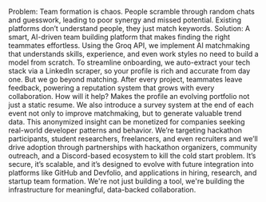 Problem: Team formation is chaos. People scramble through random chats and guesswork, leading to poor synergy and missed potential. Existing platforms don’t understand people, they just match keywords.
Solution: A smart, AI-driven team building platform that makes finding the right teammates effortless.
Using the Groq API, we implement AI matchmaking that understands skills, experience, and even work styles no need to build a model from scratch. To streamline onboarding, we auto-extract your tech stack via a LinkedIn scraper, so your profile is rich and accurate from day one.
But we go beyond matching. After every project, teammates leave feedback, powering a reputation system that grows with every collaboration. How will it help? Makes the profile an evolving portfolio not just a static resume.
We also introduce a survey system at the end of each event not only to improve matchmaking, but to generate valuable trend data. This anonymized insight can be monetized for companies seeking real-world developer patterns and behavior.
We’re targeting hackathon participants, student researchers, freelancers, and even recruiters and we’ll drive adoption through partnerships with hackathon organizers, community outreach, and a Discord-based ecosystem to kill the cold start problem.
It’s secure, it’s scalable, and it’s designed to evolve with future integration into platforms like GitHub and Devfolio, and applications in hiring, research, and startup team formation.
We're not just building a tool, we're building the infrastructure for meaningful, data-backed collaboration.
